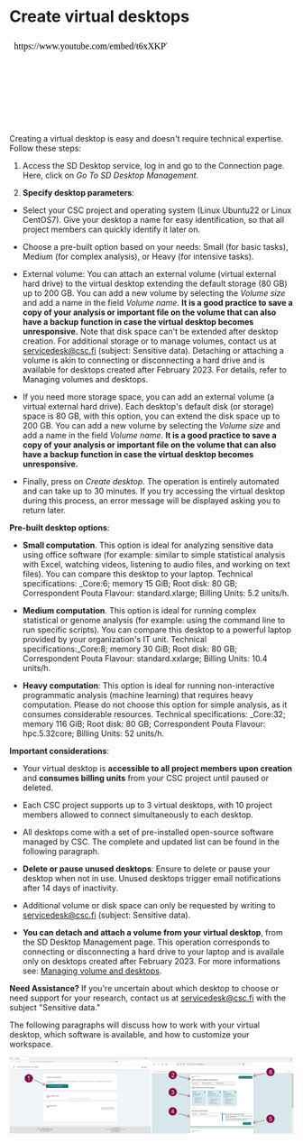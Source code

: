 # Create virtual desktops

<iframe width="280" height="155" srcdoc="https://www.youtube.com/embed/t6xXKPTB6H0" title="YouTube video player" frameborder="0" allow="accelerometer; autoplay; clipboard-write; encrypted-media; gyroscope; picture-in-picture" allowfullscreen></iframe>


Creating a virtual desktop is easy and doesn't require technical expertise. Follow these steps:

1. Access the SD Desktop service, log in and go to the Connection page. Here, click on *Go To SD Desktop Management*.

2. **Specify desktop parameters**:
   
* Select your CSC project and operating system (Linux Ubuntu22 or Linux CentOS7). Give your desktop a name for easy identification, so that all project members can quickly identify it later on.

* Choose a pre-built option based on your needs: Small (for basic tasks), Medium (for complex analysis), or Heavy (for intensive tasks).

* External volume: You can attach an external volume (virtual external hard drive) to the virtual desktop extending the default storage (80 GB) up to 200 GB. You can add a new volume by selecting the  _Volume size_  and add a name in the field _Volume name_. **It is a good practice to save a copy of your analysis or important file on the volume that can also have a backup function in case the virtual desktop becomes unresponsive.** Note that disk space can't be extended after desktop creation. For additional storage or to manage volumes, contact us at servicedesk@csc.fi (subject: Sensitive data). Detaching or attaching a volume is akin to connecting or disconnecting a hard drive and is available for desktops created after February 2023. For details, refer to Managing volumes and desktops.

* If you need more storage space, you can add an external volume (a virtual external hard drive).  Each desktop's default disk (or storage) space is 80 GB, with this option, you can extend the disk space up to 200 GB.  You can add a new volume by selecting the  _Volume size_  and add a name in the field _Volume name_. **It is a good practice to save a copy of your analysis or important file on the volume that can also have a backup function in case the virtual desktop becomes unresponsive.** 

* Finally, press on _Create desktop_. The operation is entirely automated and can take up to 30 minutes. If you try accessing the virtual desktop during this process, an error message will be displayed asking you to return later.

**Pre-built desktop options**:

* **Small computation**. This option is ideal for analyzing sensitive data using office software (for example: similar to simple statistical analysis with Excel, watching videos, listening to audio files, and working on text files). You can compare this desktop to your laptop. Technical specifications: _Core:6; memory 15 GiB; Root disk: 80 GB; Correspondent Pouta Flavour: standard.xlarge; Billing Units: 5.2 units/h. 

* **Medium computation**. This option is ideal for running complex statistical or genome analysis (for example: using the command line to run specific scripts). You can compare this desktop to a powerful laptop provided by your organization's  IT unit. Technical specifications:_Core:8; memory 30 GiB; Root disk: 80 GB; Correspondent Pouta Flavour: standard.xxlarge; Billing Units: 10.4 units/h. 

* **Heavy computation**:  This option is ideal for running non-interactive programmatic analysis (machine learning) that requires heavy computation. Please do not choose this option for simple analysis, as it consumes considerable resources. Technical specifications: _Core:32; memory 116 GiB; Root disk: 80 GB; Correspondent Pouta Flavour: hpc.5.32core; Billing Units: 52 units/h.


**Important considerations**:

* Your virtual desktop is **accessible to all project members upon creation** and **consumes billing units** from your CSC project until paused or deleted.

* Each CSC project supports up to 3 virtual desktops, with 10 project members allowed to connect simultaneously to each desktop.

* All desktops come with a set of pre-installed open-source software managed by CSC. The complete and updated list can be found in the following paragraph. 

* **Delete or pause unused desktops**: Ensure to delete or pause your desktop when not in use. Unused desktops trigger email notifications after 14 days of inactivity.

* Additional volume or disk space can only be requested by writing to servicedesk@csc.fi (subject: Sensitive data).
  
* **You can detach and attach a volume from your virtual desktop**, from the SD Desktop Management page. This operation corresponds to connecting or disconnecting a hard drive to your laptop and is availale only on desktops created after February 2023. For more informations see: [Managing volume and desktops](./sd-desktop-manage.md).


**Need Assistance?** If you're uncertain about which desktop to choose or need support for your research, contact us at servicedesk@csc.fi with the subject "Sensitive data."



The following paragraphs will discuss how to work with your virtual desktop, which software is available, and how to customize your workspace.

[![Launch](images/desktop/desktop_launch.png)](images/desktop/desktop_launch.png)








